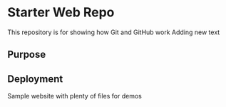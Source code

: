 # Starter Web Repo

This repository is for showing how Git and GitHub work
Adding new text
## Purpose

## Deployment

Sample website with plenty of files for demos